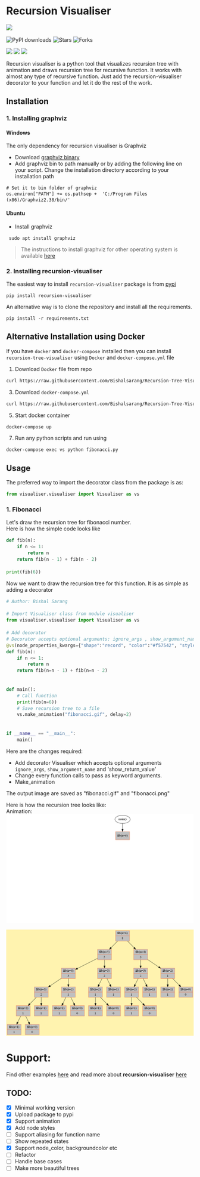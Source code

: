 # Recursion Visualiser  

![](https://forthebadge.com/images/badges/made-with-python.svg)

![PyPI downloads](https://img.shields.io/pypi/dm/recursion-visualiser)
![Stars](https://img.shields.io/github/stars/Bishalsarang/Recursion-Tree-Visualizer)
![Forks](https://img.shields.io/github/forks/Bishalsarang/Recursion-Tree-Visualizer)

![](https://img.shields.io/pypi/v/recursion-visualiser)
![](https://img.shields.io/pypi/pyversions/recursion-visualiser)
![](https://img.shields.io/github/license/Bishalsarang/Recursion-Tree-Visualizer?logo=MIT)

Recursion visualiser is a python tool that visualizes recursion tree with animation and draws recursion tree for recursive function.
It works with almost any type of recursive function.
Just add the recursion-visualiser decorator to your function and let it do the rest of the work.

  
  ## Installation  
  ### 1. Installing graphviz
  #### Windows
The only dependency for recursion visualiser is Graphviz
- Download  [graphviz binary](https://www2.graphviz.org/Packages/stable/windows/10/msbuild/Release/Win32/)  
- Add graphviz bin to path manually or by adding the following line on your script. Change the installation directory according to your installation path  
```  
# Set it to bin folder of graphviz  
os.environ["PATH"] += os.pathsep +  'C:/Program Files (x86)/Graphviz2.38/bin/'  
```  
  
  #### Ubuntu 
  - Install graphviz
  ```
   sudo apt install graphviz
  ```

>  The instructions to install graphviz for other operating system is available  [here](https://www.graphviz.org/download/#linux)

### 2. Installing recursion-visualiser

The easiest way to  install ```recursion-visualiser``` package is from [pypi](https://pypi.org/project/recursion-visualiser/)
```
pip install recursion-visualiser
```


An alternative way is to clone the repository and install all the requirements.
```
pip install -r requirements.txt
```

## Alternative Installation using Docker
If you have `docker` and `docker-compose` installed then you can install `recursion-tree-visualiser`  using `Docker` and `docker-compose.yml` file
1.  Download `Docker` file from repo
```bash
curl https://raw.githubusercontent.com/Bishalsarang/Recursion-Tree-Visualizer/master/Dockerfile --output Dockerfile
```

3. Download `docker-compose.yml`
```bash
curl https://raw.githubusercontent.com/Bishalsarang/Recursion-Tree-Visualizer/master/docker-compose.yml --output docker-compose.yml
```
5. Start docker container
```bash
docker-compose up
```

7. Run any python scripts and run using
```
docker-compose exec vs python fibonacci.py
```
## Usage 
The preferred way to import the decorator class from the package is as:
```python
from visualiser.visualiser import Visualiser as vs
```
### 1.  Fibonacci  
Let's draw the recursion tree for fibonacci number.  
Here is how the simple code looks like  
```python  
def fib(n):  
    if n <= 1: 
        return n 
    return fib(n - 1) + fib(n - 2)  

print(fib(6))  
```  
  
Now we want to draw the recursion tree for this function. It is as simple as adding a decorator  
```python  
# Author: Bishal Sarang

# Import Visualiser class from module visualiser
from visualiser.visualiser import Visualiser as vs

# Add decorator
# Decorator accepts optional arguments: ignore_args , show_argument_name, show_return_value and node_properties_kwargs
@vs(node_properties_kwargs={"shape":"record", "color":"#f57542", "style":"filled", "fillcolor":"grey"})
def fib(n):
    if n <= 1:
        return n
    return fib(n=n - 1) + fib(n=n - 2)


def main():
    # Call function
    print(fib(n=6))
    # Save recursion tree to a file
    vs.make_animation("fibonacci.gif", delay=2)


if __name__ == "__main__":
    main()
```  
Here are the changes required:  
 
 - Add decorator Visualiser which accepts optional arguments `ignore_args`, `show_argument_name`  and 'show_return_value'   
 - Change every function calls to pass as keyword arguments.  
 - Make_animation
  
 The output image are saved as "fibonacci.gif" and "fibonacci.png"
 
Here is how the recursion tree looks like:  
Animation:
![enter image description here](https://raw.githubusercontent.com/Bishalsarang/Recursion-Tree-Visualizer/master/examples/fibonacci.gif)  
  
![enter image description here](https://raw.githubusercontent.com/Bishalsarang/Recursion-Tree-Visualizer/master/examples/fibonacci.png)  


# Support:
Find other examples [here](https://github.com/Bishalsarang/Recursion-Tree-Visualizer/tree/master/examples)
and read more about **recursion-visualiser** [here](https://github.com/Bishalsarang/Recursion-Tree-Visualizer/blob/master/Examples.md)


## TODO:  
 - [x] Minimal working version  
 - [x] Upload package to pypi  
 - [x] Support animation
 - [x] Add node styles
 - [ ] Support aliasing for function name
 - [ ] Show repeated states
 - [x] Support node_color, backgroundcolor etc
 - [ ] Refactor  
 - [ ] Handle base cases  
 - [ ] Make more beautiful trees
